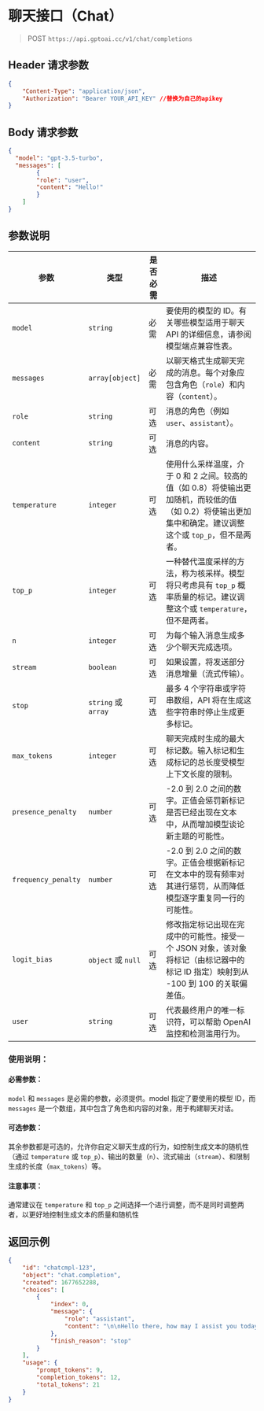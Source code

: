 # 聊天接口（Chat）

>POST `https://api.gptoai.cc/v1/chat/completions`

## Header 请求参数
```json
{
    "Content-Type": "application/json",
    "Authorization": "Bearer YOUR_API_KEY" //替换为自己的apikey
}
```
## Body 请求参数
```json
{
  "model": "gpt-3.5-turbo",
  "messages": [
        {
        "role": "user",
        "content": "Hello!"
        }
    ]
}
```
## 参数说明

| 参数               | 类型                    | 是否必需 | 描述                                                                                                                                                        |
|------------------|-----------------------|--------|-----------------------------------------------------------------------------------------------------------------------------------------------------------|
| `model`          | `string`              | 必需    | 要使用的模型的 ID。有关哪些模型适用于聊天 API 的详细信息，请参阅模型端点兼容性表。                                                                                                         |
| `messages`       | `array[object]`       | 必需    | 以聊天格式生成聊天完成的消息。每个对象应包含角色（`role`）和内容（`content`）。                                                                                                               |
| `role`           | `string`              | 可选    | 消息的角色（例如 `user`、`assistant`）。                                                                                                                  |
| `content`        | `string`              | 可选    | 消息的内容。                                                                                                                                                 |
| `temperature`    | `integer`             | 可选    | 使用什么采样温度，介于 0 和 2 之间。较高的值（如 0.8）将使输出更加随机，而较低的值（如 0.2）将使输出更加集中和确定。建议调整这个或 `top_p`，但不是两者。                                          |
| `top_p`          | `integer`             | 可选    | 一种替代温度采样的方法，称为核采样。模型将只考虑具有 `top_p` 概率质量的标记。建议调整这个或 `temperature`，但不是两者。                                                                      |
| `n`              | `integer`             | 可选    | 为每个输入消息生成多少个聊天完成选项。                                                                                                                      |
| `stream`         | `boolean`             | 可选    | 如果设置，将发送部分消息增量（流式传输）。                                                                                                                  |
| `stop`           | `string` 或 `array`   | 可选    | 最多 4 个字符串或字符串数组，API 将在生成这些字符串时停止生成更多标记。                                                                                                      |
| `max_tokens`     | `integer`             | 可选    | 聊天完成时生成的最大标记数。输入标记和生成标记的总长度受模型上下文长度的限制。                                                                                                       |
| `presence_penalty` | `number`            | 可选    | -2.0 到 2.0 之间的数字。正值会惩罚新标记是否已经出现在文本中，从而增加模型谈论新主题的可能性。                                                                                           |
| `frequency_penalty` | `number`           | 可选    | -2.0 到 2.0 之间的数字。正值会根据新标记在文本中的现有频率对其进行惩罚，从而降低模型逐字重复同一行的可能性。                                                                                    |
| `logit_bias`     | `object` 或 `null`    | 可选    | 修改指定标记出现在完成中的可能性。接受一个 JSON 对象，该对象将标记（由标记器中的标记 ID 指定）映射到从 -100 到 100 的关联偏差值。                                                             |
| `user`           | `string`              | 可选    | 代表最终用户的唯一标识符，可以帮助 OpenAI 监控和检测滥用行为。                                                                                                                          |

### 使用说明： 
#### 必需参数：
`model` 和 `messages` 是必需的参数，必须提供。model 指定了要使用的模型 ID，而 `messages` 是一个数组，其中包含了角色和内容的对象，用于构建聊天对话。  
#### 可选参数：
其余参数都是可选的，允许你自定义聊天生成的行为，如控制生成文本的随机性（通过 `temperature` 或 `top_p`）、输出的数量（`n`）、流式输出（`stream`）、和限制生成的长度（`max_tokens`）等。  
#### 注意事项：
通常建议在 `temperature` 和 `top_p` 之间选择一个进行调整，而不是同时调整两者，以更好地控制生成文本的质量和随机性

## 返回示例

```json
{
    "id": "chatcmpl-123",
    "object": "chat.completion",
    "created": 1677652288,
    "choices": [
        {
            "index": 0,
            "message": {
                "role": "assistant",
                "content": "\n\nHello there, how may I assist you today?"
            },
            "finish_reason": "stop"
        }
    ],
    "usage": {
        "prompt_tokens": 9,
        "completion_tokens": 12,
        "total_tokens": 21
    }
}
```